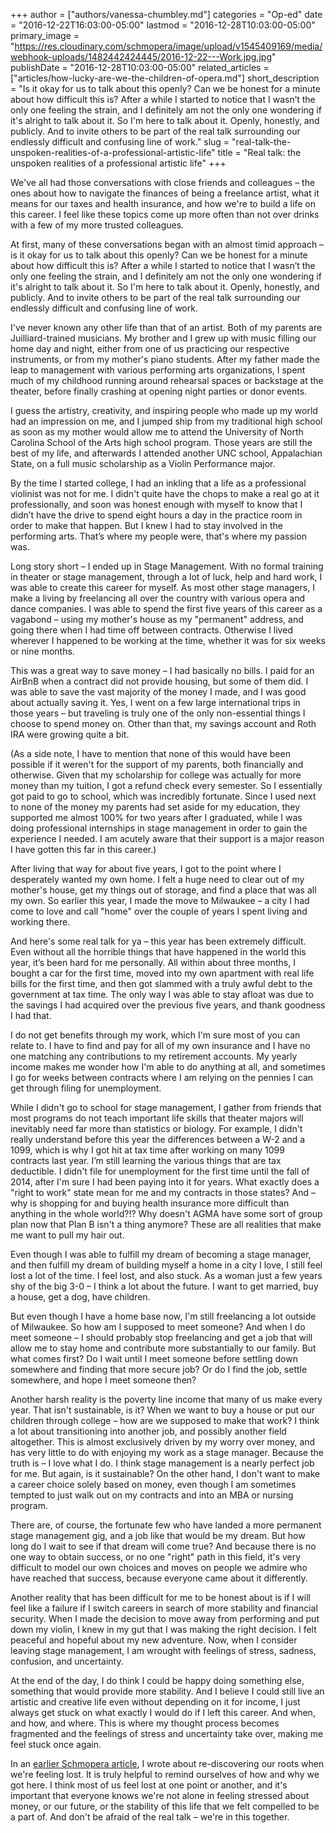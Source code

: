 +++
author = ["authors/vanessa-chumbley.md"]
categories = "Op-ed"
date = "2016-12-22T16:03:00-05:00"
lastmod = "2016-12-28T10:03:00-05:00"
primary_image = "https://res.cloudinary.com/schmopera/image/upload/v1545409169/media/webhook-uploads/1482442424445/2016-12-22---Work.jpg.jpg"
publishDate = "2016-12-28T10:03:00-05:00"
related_articles = ["articles/how-lucky-are-we-the-children-of-opera.md"]
short_description = "Is it okay for us to talk about this openly? Can we be honest for a minute about how difficult this is? After a while I started to notice that I wasn’t the only one feeling the strain, and I definitely am not the only one wondering if it&#039;s alright to talk about it. So I&#039;m here to talk about it. Openly, honestly, and publicly. And to invite others to be part of the real talk surrounding our endlessly difficult and confusing line of work."
slug = "real-talk-the-unspoken-realities-of-a-professional-artistic-life"
title = "Real talk: the unspoken realities of a professional artistic life"
+++

We've all had those conversations with close friends and colleagues – the ones about how to navigate the finances of being a freelance artist, what it means for our taxes and health insurance, and how we're to build a life on this career. I feel like these topics come up more often than not over drinks with a few of my more trusted colleagues. 

At first, many of these conversations began with an almost timid approach – is it okay for us to talk about this openly? Can we be honest for a minute about how difficult this is? After a while I started to notice that I wasn’t the only one feeling the strain, and I definitely am not the only one wondering if it's alright to talk about it. So I'm here to talk about it. Openly, honestly, and publicly. And to invite others to be part of the real talk surrounding our endlessly difficult and confusing line of work. 

I've never known any other life than that of an artist. Both of my parents are Juilliard-trained musicians. My brother and I grew up with music filling our home day and night, either from one of us practicing our respective instruments, or from my mother's piano students. After my father made the leap to management with various performing arts organizations, I spent much of my childhood running around rehearsal spaces or backstage at the theater, before finally crashing at opening night parties or donor events.

I guess the artistry, creativity, and inspiring people who made up my world had an impression on me, and I jumped ship from my traditional high school as soon as my mother would allow me to attend the University of North Carolina School of the Arts high school program. Those years are still the best of my life, and afterwards I attended another UNC school, Appalachian State, on a full music scholarship as a Violin Performance major. 

By the time I started college, I had an inkling that a life as a professional violinist was not for me. I didn't quite have the chops to make a real go at it professionally, and soon was honest enough with myself to know that I didn’t have the drive to spend eight hours a day in the practice room in order to make that happen. But I knew I had to stay involved in the performing arts. That’s where my people were, that's where my passion was. 

Long story short – I ended up in Stage Management. With no formal training in theater or stage management, through a lot of luck, help and hard work, I was able to create this career for myself. As most other stage managers, I make a living by freelancing all over the country with various opera and dance companies. I was able to spend the first five years of this career as a vagabond – using my mother's house as my "permanent" address, and going there when I had time off between contracts. Otherwise I lived wherever I happened to be working at the time, whether it was for six weeks or nine months. 

This was a great way to save money – I had basically no bills. I paid for an AirBnB when a contract did not provide housing, but some of them did. I was able to save the vast majority of the money I made, and I was good about actually saving it. Yes, I went on a few large international trips in those years – but traveling is truly one of the only non-essential things I choose to spend money on. Other than that, my savings account and Roth IRA were growing quite a bit. 

(As a side note, I have to mention that none of this would have been possible if it weren't for the support of my parents, both financially and otherwise. Given that my scholarship for college was actually for more money than my tuition, I got a refund check every semester. So I essentially got paid to go to school, which was incredibly fortunate. Since I used next to none of the money my parents had set aside for my education, they supported me almost 100% for two years after I graduated, while I was doing professional internships in stage management in order to gain the experience I needed. I am acutely aware that their support is a major reason I have gotten this far in this career.)

After living that way for about five years, I got to the point where I desperately wanted my own home. I felt a huge need to clear out of my mother's house, get my things out of storage, and find a place that was all my own. So earlier this year, I made the move to Milwaukee – a city I had come to love and call "home" over the couple of years I spent living and working there. 

And here's some real talk for ya – this year has been extremely difficult. Even without all the horrible things that have happened in the world this year, it’s been hard for me personally. All within about three months, I bought a car for the first time, moved into my own apartment with real life bills for the first time, and then got slammed with a truly awful debt to the government at tax time. The only way I was able to stay afloat was due to the savings I had acquired over the previous five years, and thank goodness I had that. 

I do not get benefits through my work, which I'm sure most of you can relate to. I have to find and pay for all of my own insurance and I have no one matching any contributions to my retirement accounts. My yearly income makes me wonder how I'm able to do anything at all, and sometimes I go for weeks between contracts where I am relying on the pennies I can get through filing for unemployment. 

While I didn't go to school for stage management, I gather from friends that most programs do not teach important life skills that theater majors will inevitably need far more than statistics or biology. For example, I didn't really understand before this year the differences between a W-2 and a 1099, which is why I got hit at tax time after working on many 1099 contracts last year. I’m still learning the various things that are tax deductible. I didn't file for unemployment for the first time until the fall of 2014, after I'm sure I had been paying into it for years. What exactly does a "right to work" state mean for me and my contracts in those states? And – why is shopping for and buying health insurance more difficult than anything in the whole world?!? Why doesn't AGMA have some sort of group plan now that Plan B isn't a thing anymore? These are all realities that make me want to pull my hair out. 

Even though I was able to fulfill my dream of becoming a stage manager, and then fulfill my dream of building myself a home in a city I love, I still feel lost a lot of the time. I feel lost, and also stuck. As a woman just a few years shy of the big 3-0 – I think a lot about the future. I want to get married, buy a house, get a dog, have children. 

But even though I have a home base now, I'm still freelancing a lot outside of Milwaukee. So how am I supposed to meet someone? And when I do meet someone – I should probably stop freelancing and get a job that will allow me to stay home and contribute more substantially to our family. But what comes first? Do I wait until I meet someone before settling down somewhere and finding that more secure job? Or do I find the job, settle somewhere, and hope I meet someone then?

Another harsh reality is the poverty line income that many of us make every year. That isn't sustainable, is it? When we want to buy a house or put our children through college – how are we supposed to make that work? I think a lot about transitioning into another job, and possibly another field altogether. This is almost exclusively driven by my worry over money, and has very little to do with enjoying my work as a stage manager. Because the truth is – I love what I do. I think stage management is a nearly perfect job for me. But again, is it sustainable? On the other hand, I don't want to make a career choice solely based on money, even though I am sometimes tempted to just walk out on my contracts and into an MBA or nursing program. 

There are, of course, the fortunate few who have landed a more permanent stage management gig, and a job like that would be my dream. But how long do I wait to see if that dream will come true? And because there is no one way to obtain success, or no one "right" path in this field, it's very difficult to model our own choices and moves on people we admire who have reached that success, because everyone came about it differently. 

Another reality that has been difficult for me to be honest about is if I will feel like a failure if I switch careers in search of more stability and financial security. When I made the decision to move away from performing and put down my violin, I knew in my gut that I was making the right decision. I felt peaceful and hopeful about my new adventure. Now, when I consider leaving stage management, I am wrought with feelings of stress, sadness, confusion, and uncertainty. 

At the end of the day, I do think I could be happy doing something else, something that would provide more stability. And I believe I could still live an artistic and creative life even without depending on it for income, I just always get stuck on what exactly I would do if I left this career. And when, and how, and where. This is where my thought process becomes fragmented and the feelings of stress and uncertainty take over, making me feel stuck once again. 

In an [earlier Schmopera article](/when-lost-find-roots/), I wrote about re-discovering our roots when we're feeling lost. It is truly helpful to remind ourselves of how and why we got here. I think most of us feel lost at one point or another, and it's important that everyone knows we're not alone in feeling stressed about money, or our future, or the stability of this life that we felt compelled to be a part of. And don't be afraid of the real talk – we're in this together.
